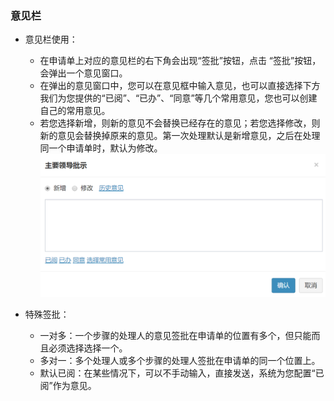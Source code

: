 ﻿
### 意见栏
- 意见栏使用：

   - 在申请单上对应的意见栏的右下角会出现“签批”按钮，点击 “签批”按钮，会弹出一个意见窗口。
   - 在弹出的意见窗口中，您可以在意见框中输入意见，也可以直接选择下方我们为您提供的“已阅”、“已办”、“同意”等几个常用意见，您也可以创建自己的常用意见。
   - 若您选择新增，则新的意见不会替换已经存在的意见；若您选择修改，则新的意见会替换掉原来的意见。第一次处理默认是新增意见，之后在处理同一个申请单时，默认为修改。
   ![意见栏](images/意见栏.png)
- 特殊签批：
   - 一对多：一个步骤的处理人的意见签批在申请单的位置有多个，但只能而且必须选择选择一个。
   - 多对一：多个处理人或多个步骤的处理人签批在申请单的同一个位置上。
   - 默认已阅：在某些情况下，可以不手动输入，直接发送，系统为您配置“已阅”作为意见。

